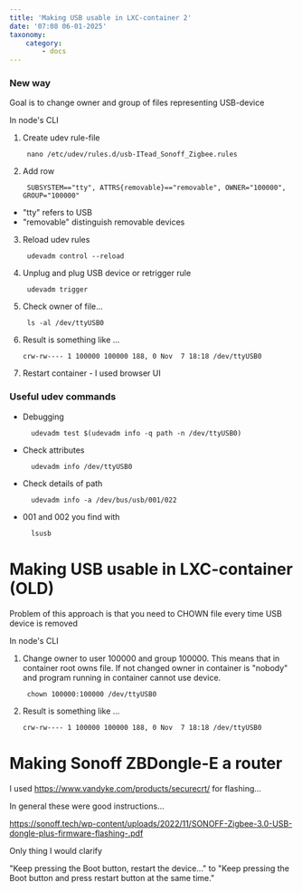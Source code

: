```yaml
---
title: 'Making USB usable in LXC-container 2'
date: '07:08 06-01-2025'
taxonomy:
    category:
        - docs
---
```


### New way

Goal is to change owner and group of files representing USB-device

In node's CLI

1. Create udev rule-file

        nano /etc/udev/rules.d/usb-ITead_Sonoff_Zigbee.rules

2. Add row

        SUBSYSTEM=="tty", ATTRS{removable}=="removable", OWNER="100000", GROUP="100000"

* "tty" refers to USB
* "removable" distinguish removable devices

3. Reload udev rules

        udevadm control --reload

4. Unplug and plug USB device or retrigger rule

        udevadm trigger

7. Check owner of file...

        ls -al /dev/ttyUSB0

8. Result is something like ...

    `crw-rw---- 1 100000 100000 188, 0 Nov  7 18:18 /dev/ttyUSB0`

7. Restart container - I used browser UI

### Useful udev commands

* Debugging

        udevadm test $(udevadm info -q path -n /dev/ttyUSB0)

* Check attributes

        udevadm info /dev/ttyUSB0

* Check details of path

        udevadm info -a /dev/bus/usb/001/022

* 001 and 002 you find with 

        lsusb

# Making USB usable in LXC-container (OLD)

Problem of this approach is that you need to CHOWN file every time USB device is removed 

In node's CLI

1. Change owner to user 100000 and group 100000. This means that in container root owns file. If not changed owner in container is "nobody" and program running in container cannot use device.

        chown 100000:100000 /dev/ttyUSB0

2. Result is something like ...

    `crw-rw---- 1 100000 100000 188, 0 Nov  7 18:18 /dev/ttyUSB0`

  

# Making Sonoff ZBDongle-E a router

I used https://www.vandyke.com/products/securecrt/ for flashing...

In general these were good instructions...
 
https://sonoff.tech/wp-content/uploads/2022/11/SONOFF-Zigbee-3.0-USB-dongle-plus-firmware-flashing-.pdf

Only thing I would clarify 

"Keep pressing the Boot button, restart the device..." to "Keep pressing the Boot button and press restart button at the same time."